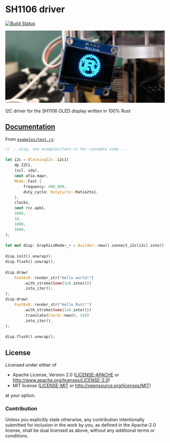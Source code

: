 # SH1106 driver

[![Build Status](https://travis-ci.org/jamwaffles/sh1106.svg?branch=master)](https://travis-ci.org/jamwaffles/sh1106)

[![SH116 display module showing the Rust logo](readme_banner.jpg?raw=true)](examples/image.rs)

I2C driver for the SH1106 OLED display written in 100% Rust

## [Documentation](https://docs.rs/sh1106)

From [`examples/text.rs`](examples/text.rs):

```rust
// ...snip, see examples/text.rs for runnable code ...

let i2c = BlockingI2c::i2c1(
    dp.I2C1,
    (scl, sda),
    &mut afio.mapr,
    Mode::Fast {
        frequency: 400_000,
        duty_cycle: DutyCycle::Ratio2to1,
    },
    clocks,
    &mut rcc.apb1,
    1000,
    10,
    1000,
    1000,
);

let mut disp: GraphicsMode<_> = Builder::new().connect_i2c(i2c).into();

disp.init().unwrap();
disp.flush().unwrap();

disp.draw(
    Font6x8::render_str("Hello world!")
        .with_stroke(Some(1u8.into()))
        .into_iter(),
);
disp.draw(
    Font6x8::render_str("Hello Rust!")
        .with_stroke(Some(1u8.into()))
        .translate(Coord::new(0, 16))
        .into_iter(),
);

disp.flush().unwrap();
```

## License

Licensed under either of

- Apache License, Version 2.0 ([LICENSE-APACHE](LICENSE-APACHE) or
  http://www.apache.org/licenses/LICENSE-2.0)
- MIT license ([LICENSE-MIT](LICENSE-MIT) or http://opensource.org/licenses/MIT)

at your option.

### Contribution

Unless you explicitly state otherwise, any contribution intentionally submitted for inclusion in the
work by you, as defined in the Apache-2.0 license, shall be dual licensed as above, without any
additional terms or conditions.
